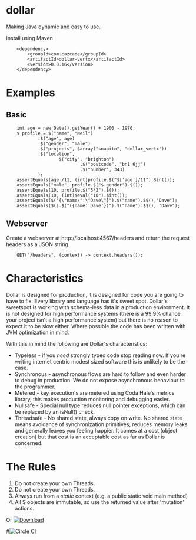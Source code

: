 dollar
======

Making Java dynamic and easy to use.

Install using Maven

        <dependency>
            <groupId>com.cazcade</groupId>
            <artifactId>dollar-vertx</artifactId>
            <version>0.0.16</version>
        </dependency>


Examples
========

Basic
-----

        int age = new Date().getYear() + 1900 - 1970;
        $ profile = $("name", "Neil")
                .$("age", age)
                .$("gender", "male")
                .$("projects", $array("snapito", "dollar_vertx"))
                .$("location",
                        $("city", "brighton")
                                .$("postcode", "bn1 6jj")
                                .$("number", 343)
                );
        assertEquals(age /11, (int)profile.$("$['age']/11").$int());
        assertEquals("male", profile.$("$.gender").$());
        assertEquals(10, profile.$("5*2").$());
        assertEquals(10, (int)$eval("10").$int());
        assertEquals($("{\"name\":\"Dave\"}").$("name").$$(),"Dave");
        assertEquals($().$("({name:'Dave'})").$("name").$$(), "Dave");

Webserver
---------

Create a webserver at http://localhost:4567/headers and return the request headers as a JSON string.

        GET("/headers", (context) -> context.headers());

Characteristics
===============

Dollar is designed for production, it is designed for code you are going to have to fix. Every library and language has it's sweet spot. Dollar's sweetspot is working with schema-less data in a production environment. It is not designed for high performance systems (there is a 99.9% chance your project isn't a high performance system) but there is no reason to expect it to be slow either. Where possible the code has been written with JVM optimization in mind.

With this in mind the following are Dollar's characteristics:

* Typeless - if you *need* strongly typed code stop reading now. If you're writing internet centric modest sized software this is unlikely to be the case.
* Synchronous - asynchronous flows are hard to follow and even harder to debug in production. We do not expose asynchronous behaviour to the programmer.
* Metered - key execution's are metered using Coda Hale's metrics library, this makes production monitoring and debugging easier.
* Nullsafe - Special null type reduces null pointer exceptions, which can be replaced by an isNull() check.
* Threadsafe - No shared state, always copy on write. No shared state means avoidance of synchronization primitives, reduces memory leaks and generally leaves you feeling happier. It comes at a cost (object creation) but that cost is an acceptable cost as far as Dollar is concerned.

The Rules
=========

1. Do not create your own Threads.
2. Do not create your own Threads.
3. Always run from a *static* context (e.g. a public static void main method)
4. All $ objects are immutable, so use the returned value after 'mutation' actions.

Or [ ![Download](https://api.bintray.com/packages/cazcade/maven/dollar/images/download.png) ](https://bintray.com/cazcade/maven/dollar/_latestVersion)

#[![Circle CI](https://circleci.com/gh/cazcade/dollar/tree/master.png?style=badge)](https://circleci.com/gh/cazcade/dollar/tree/master)
